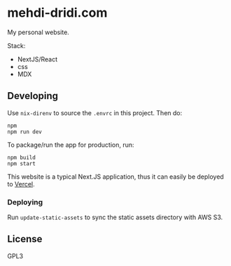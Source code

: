 # mehdi-dridi.com

My personal website.

Stack:

- NextJS/React
- css
- MDX

## Developing

Use `nix-direnv` to source the `.envrc` in this project. Then do:

```
npm
npm run dev
```

To package/run the app for production, run:

```
npm build
npm start
```

This website is a typical Next.JS application, thus it can easily be deployed to [Vercel](https://vercel.com).

### Deploying

Run `update-static-assets` to sync the static assets directory with AWS S3.

## License

GPL3

